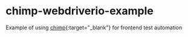 # chimp-webdriverio-example
Example of using [chimp](https://github.com/xolvio/chimp){:target="_blank"} for frontend test automation
